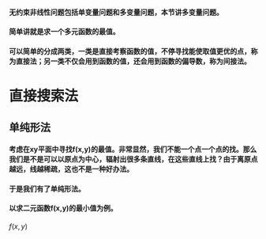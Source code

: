 #### 无约束非线性问题包括单变量问题和多变量问题，本节讲多变量问题。
#### 简单讲就是求一个多元函数的最值。
#### 可以简单的分成两类，一类是直接考察函数的值，不停寻找能使取值更优的点，称为直接法；另一类不仅会用到函数的值，还会用到函数的偏导数，称为间接法。

# 直接搜索法
## 单纯形法
#### 考虑在xy平面中寻找f(x,y)的最值。非常显然，我们不能一个点一个点的找。那么我们是不是可以以原点为中心，辐射出很多条直线，在这些直线上找？由于离原点越远，线越稀疏，这也不是一种好办法。
#### 于是我们有了单纯形法。
#### 以求二元函数f(x,y)的最小值为例。
$f(x,y)$
